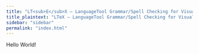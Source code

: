 ```yaml
---
title: "LT<sub>E</sub>X – LanguageTool Grammar/Spell Checking for Visual Studio Code with L<sup>A</sup>T<sub>E</sub>X Support"
title_plaintext: "LTeX – LanguageTool Grammar/Spell Checking for Visual Studio Code with LaTeX Support"
sidebar: "sidebar"
permalink: "index.html"
---
```


Hello World!
